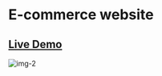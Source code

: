 # E-commerce website
<h2><a href="https://shopping-37a99.web.app/">Live Demo</a></h2>


![img-2](https://user-images.githubusercontent.com/100860879/209667367-5bbf43bc-99bc-4541-afbf-801f606aa81c.jpg)
